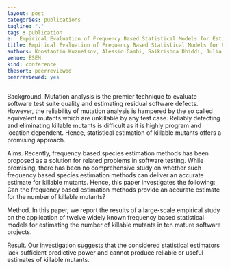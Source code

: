 ```yaml
---
layout: post
categories: publications
tagline: "."
tags : publication
e:  Empirical Evaluation of Frequency Based Statistical Models for Estimating Killable Mutants
title: Empirical Evaluation of Frequency Based Statistical Models for Estimating Killable Mutants
authors: Konstantin Kuznetsov, Alessio Gambi, Saikrishna Dhiddi, Julia Hess, Rahul Gopinath
venue: ESEM
kind: conference
thesort: peerreviewed
peerreviewed: yes
---
```


Background. Mutation analysis is the premier technique to evaluate software test suite quality and estimating residual software defects. However, the reliability of mutation analysis is hampered by the so called equivalent mutants which are unkillable by any test case. Reliably detecting and eliminating killable mutants is difficult as it is highly program and location dependent. Hence, statistical estimation of killable mutants offers a promising approach.

Aims. Recently, frequency based species estimation methods has been proposed as a solution for related problems in software testing. While promising, there has been no comprehensive study on whether such frequency based species estimation methods can deliver an accurate estimate for killable mutants. Hence, this paper investigates the following: Can the frequency based estimation methods provide an accurate estimate for the number of killable mutants?

Method. In this paper, we report the results of a large-scale empirical study on the application of twelve widely known frequency based statistical models for estimating the number of killable mutants in ten mature software projects.

Result. Our investigation suggests that the considered statistical estimators lack sufficient predictive power and cannot produce reliable or useful estimates of killable mutants.

[<em class="fa fa-book fa-lg" aria-hidden="true"></em>](/resources/esem2024/kuznetzov2024an.pdf "paper")
[<em class="fa fa-desktop" aria-hidden="true"></em>](https://speakerdeck.com/rahulgopinath/an-empirical-evaluation-of-frequency-based-statistical-models-for-estimating-killable-mutants "presentation")

